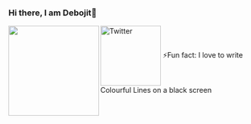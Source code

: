 ### Hi there, I am Debojit👋

<img height="180em" src="https://github-readme-stats-sigma-five.vercel.app/api?username=N0vice17&show_icons=true&hide_border=true&&count_private=true&include_all_commits=true" align="left">
<a href="https://www.linkedin.com/in/debojit-ganguly-907771242/" target="_blank"><img src="https://cdn2.iconfinder.com/data/icons/social-media-2199/64/social_media_isometric_14-linkedin-512.png" height="120px" width="120px" alt="Twitter" align="center"></a>
⚡Fun fact: I love to write Colourful Lines on a black screen
<!--
**N0vice17/N0vice17** is a ✨ _special_ ✨ repository because its `README.md` (this file) appears on your GitHub profile.

Here are some ideas to get you started:


- 🔭 I’m currently working on ...
- 🌱 I’m currently learning ...
- 👯 I’m looking to collaborate on ...
- 🤔 I’m looking for help with ...
- 💬 Ask me about ...
- 📫 How to reach me: ...
- 😄 Pronouns: ...
-->


<!--![](https://komarev.com/ghpvc/?username=N0vice17&label=PROFILE+VIEWS&color=blue&style=plastic)-->


